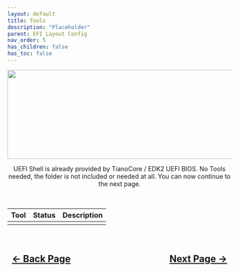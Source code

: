 ```yaml
---
layout: default
title: Tools
description: "Placeholder"
parent: EFI Layout Config
nav_order: 5
has_children: false
has_toc: false
---
```


<style>
  .navigation-container {
    display: flex;
    justify-content: space-between;
    align-items: center;
    width: 100%;
  }
  
  .nav-button {
    margin: 10px;
  }

</style>

<p align="center">
  <img width="650" height="200" src="../../../assets/Headers/Header-Tools.png">
</p>

<p align="center">UEFI Shell is already provided by TianoCore / EDK2 UEFI BIOS. No Tools needed, the folder is not included or needed at all. You can now continue to the next page.</p>
<br>

| Tool  | Status | Description |
| ----- | ----- | ----- |
|  |  |  |

<h2 align="center">
  <br>
  <div class="navigation-container">
    <a class="nav-button" href="../04-Resources">&larr; Back Page</a>
    <a class="nav-button" href="../../05-ProperTreeUI">Next Page &rarr;</a>
  </div>
  <br>
</h2>
<br>

